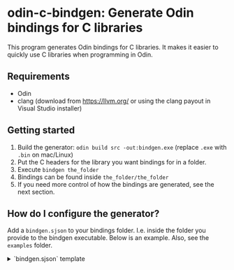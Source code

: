 # odin-c-bindgen: Generate Odin bindings for C libraries

This program generates Odin bindings for C libraries. It makes it easier to quickly use C libraries when programming in Odin.

## Requirements
- Odin
- clang (download from https://llvm.org/ or using the clang payout in Visual Studio installer)

## Getting started

1. Build the generator: `odin build src -out:bindgen.exe` (replace `.exe` with `.bin` on mac/Linux)
2. Put the C headers for the library you want bindings for in a folder.
3. Execute `bindgen the_folder`
4. Bindings can be found inside `the_folder/the_folder`
5. If you need more control of how the bindings are generated, see the next section.

## How do I configure the generator?

Add a `bindgen.sjson` to your bindings folder. I.e. inside the folder you provide to the bindgen executable. Below is an example. Also, see the `examples` folder.

<details>
  <summary>`bindgen.sjson` template</summary>
```
// Inputs can be folders or files. It will look for header (.h) files inside
// any folder. The bindings will be based on those headers. Also, any .lib,
// .odin, .dll etc will be copied to the output folder.
inputs = [
	"input"
]

// Output folder: One .odin file per processed header
output_folder = "my_lib"

// Remove this prefix from type names and procedure names
remove_prefix = ""

// Only include things that has this prefix
required_prefix = ""

// Single lib file to import
import_lib = "my_lib.lib" // For example: "some_lib.lib"

// Code file that contain libray import code and whatever else extra you need.
// Overrides lib_file. Is pasted near top of the final bindings.
imports_file = ""

// For package line at top of output files
package_name = "my_lib"

// "Old_Name" = "New_Name",
rename_types = {
}

// Turns an enum into a bit_set. Converts the values of the enum into
// appropriate values for a bit_set. Creates a bit_set type that uses the enum.
// Properly removes enum values with value 0. Translates the enum values using
// a log2 procedure.
bit_setify = {
	// "Pre_Existing_Enum_Type" = "New_Bit_Set_Type"
}

// Completely override the definition of a type. The type needs to be pre-existing.
type_overrides = {
	// "Vector2" = "[2]f32"
}

// Override the type of a struct field. Note that a plain `[^]` can be used to
// modify the existing type.
struct_field_overrides = {
	// "Some_Type.some_field" = "My_Type"
}

// Overrides the type of a procedure parameter or return value. For a parameter
// use the key Proc_Name.parameter_name. For a return value use the key Proc_Name.
// Note that a plain `[^]` and `#by_ptr` can be used to modify the existing type.
procedure_type_overrides = {
	// "SetConfigFlags.flags" = "ConfigFlags"
	// "GetKeyPressed"        = "KeyboardKey"
}

// Inject a new type before another type. Use `rename_types` to just rename
// a pre-existing type.
inject_before = {
	// "Some_Type" = "New_Type :: distinct int"
}

// For typedefs that don't resolve to anything: Put them in here to create
// empty structs with that name.
opaque_types = [
	// "Some_Type"
]

// Writes the clang JSON ast dump for debug inspection (in output folder)
debug_dump_json_ast = false
```
</details>

## Acknowledgements

This generator was inspired by floooh's Sokol bindgen: https://github.com/floooh/sokol/tree/master/bindgen